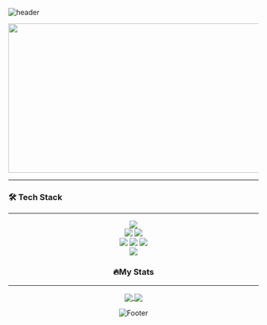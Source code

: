 ![header](https://capsule-render.vercel.app/api?type=waving&color=47A248&fontAlign=50&fontAlignY=30&text=AKAVespaET3&desc=developer&descAlign=70&descAlignY=55&height=200&fontSize=60&fontColor=ffffff)

<div id="badges" align="center">
  <img src="https://komarev.com/ghpvc/?username=AKAVespaET3&style=flat-square&color=blue" alt=""/>
</div>

<div align="center">
  <img src="https://media.giphy.com/media/dWesBcTLavkZuG35MI/giphy.gif" width="600" height="300"/>
</div>

---

### 🛠 Tech Stack 
---
<div align=center>
<img src="https://img.shields.io/badge/JAVA-437291?style=for-the-badge&logo=openjdk&logoColor=white"><a><div align=center>
<img src="https://img.shields.io/badge/html5-E34F26?style=for-the-badge&logo=html5&logoColor=white"><a>
<img src="https://img.shields.io/badge/Python-3776AB?style=for-the-badge&logo=Python&logoColor=white"><a><div align=center>
<img src="https://img.shields.io/badge/pandas-150458?style=for-the-badge&logo=pandas&logoColor=white"><a>
<img src="https://img.shields.io/badge/MySQL-4479A1?style=for-the-badge&logo=mysql&logoColor=white"/><a>
<img src="https://img.shields.io/badge/mongodb-47A248?style=for-the-badge&logo=mongodb&logoColor=white"/><a><div align=center>
<img src="https://img.shields.io/badge/github-181717?style=for-the-badge&logo=github&logoColor=white"/><a>

### 🔥My Stats 
---
<div align="center">
  <a href="https://github.com/AKAVespaET3">
    <img align="center" src="https://github-readme-stats.vercel.app/api?username=AKAVespaET3&show_icons=true&theme=algolia&line_height=27" />
  </a>
  <a href="https://github.com/AKAVespaET3">
    <img align="center" src="https://github-readme-stats.vercel.app/api/top-langs/?username=AKAVespaET3&theme=algolia&hide=java,html,python&langs_count=3" />
  </a>
</div>

![Footer](https://capsule-render.vercel.app/api?type=waving&color=47A248&height=200&section=footer)

